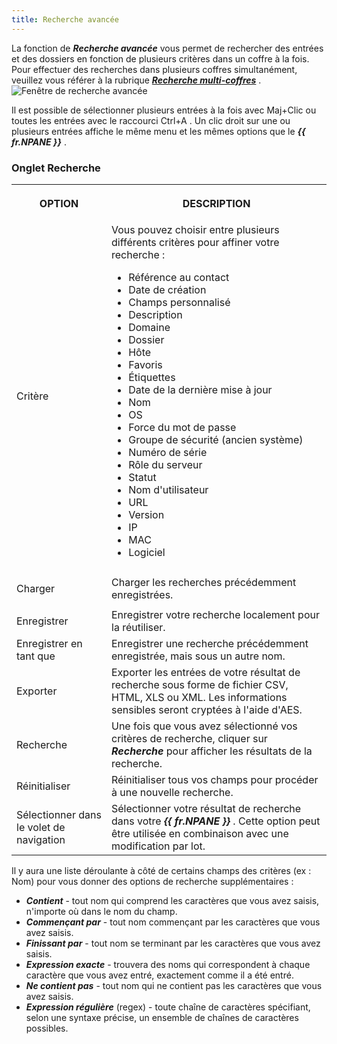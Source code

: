 ```yaml
---
title: Recherche avancée
---
```

La fonction de ***Recherche avancée*** vous permet de rechercher des entrées et des dossiers en fonction de plusieurs critères dans un coffre à la fois. Pour effectuer des recherches dans plusieurs coffres simultanément, veuillez vous référer à la rubrique [***Recherche multi-coffres***](/fr/rdm/windows/commands/view/panels/search/multi-vault/) .  
![Fenêtre de recherche avancée](/img/fr/rdm/windows/clip10250.png) 

Il est possible de sélectionner plusieurs entrées à la fois avec Maj+Clic ou toutes les entrées avec le raccourci Ctrl+A . Un clic droit sur une ou plusieurs entrées affiche le même menu et les mêmes options que le ***{{ fr.NPANE }}*** . 

### Onglet Recherche 

<table>
	<tr>
		<th>

OPTION 
		</th>
		<th>
DESCRIPTION 
		</th>
	</tr>
	<tr>
		<td>
Critère 
		</td>
		<td>
Vous pouvez choisir entre plusieurs différents critères pour affiner votre recherche :  

* Référence au contact 
* Date de création 
* Champs personnalisé 
* Description 
* Domaine 
* Dossier 
* Hôte 
* Favoris 
* Étiquettes 
* Date de la dernière mise à jour 
* Nom 
* OS 
* Force du mot de passe 
* Groupe de sécurité (ancien système) 
* Numéro de série 
* Rôle du serveur 
* Statut 
* Nom d'utilisateur 
* URL 
* Version 
* IP 
* MAC 
* Logiciel 
		</td>
	</tr>
	<tr>
		<td>
Charger 
		</td>
		<td>
Charger les recherches précédemment enregistrées. 
		</td>
	</tr>
	<tr>
		<td>
Enregistrer 
		</td>
		<td>
Enregistrer votre recherche localement pour la réutiliser. 
		</td>
	</tr>
	<tr>
		<td>
Enregistrer en tant que 
		</td>
		<td>
Enregistrer une recherche précédemment enregistrée, mais sous un autre nom. 
		</td>
	</tr>
	<tr>
		<td>
Exporter 
		</td>
		<td>
Exporter les entrées de votre résultat de recherche sous forme de fichier CSV, HTML, XLS ou XML. Les informations sensibles seront cryptées à l'aide d'AES. 
		</td>
	</tr>
	<tr>
		<td>
Recherche 
		</td>
		<td>
Une fois que vous avez sélectionné vos critères de recherche, cliquer sur ***Recherche*** pour afficher les résultats de la recherche. 
		</td>
	</tr>
	<tr>
		<td>
Réinitialiser 
		</td>
		<td>
Réinitialiser tous vos champs pour procéder à une nouvelle recherche. 
		</td>
	</tr>
	<tr>
		<td>
Sélectionner dans le volet de navigation 
		</td>
		<td>
Sélectionner votre résultat de recherche dans votre ***{{ fr.NPANE }}*** . Cette option peut être utilisée en combinaison avec une modification par lot. 
		</td>
	</tr>
</table>

Il y aura une liste déroulante à côté de certains champs des critères (ex : Nom) pour vous donner des options de recherche supplémentaires :  

* ***Contient*** - tout nom qui comprend les caractères que vous avez saisis, n'importe où dans le nom du champ. 
* ***Commençant par*** - tout nom commençant par les caractères que vous avez saisis. 
* ***Finissant par*** - tout nom se terminant par les caractères que vous avez saisis. 
* ***Expression exacte*** - trouvera des noms qui correspondent à chaque caractère que vous avez entré, exactement comme il a été entré. 
* ***Ne contient pas*** - tout nom qui ne contient pas les caractères que vous avez saisis. 
* ***Expression régulière*** (regex) - toute chaîne de caractères spécifiant, selon une syntaxe précise, un ensemble de chaînes de caractères possibles. 

